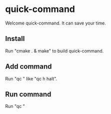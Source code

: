 # quick-command
Welcome quick-command. It can save your time.

## Install
Run "cmake . & make" to build quick-command.

## Add command
Run "qc <command name> <commands>" like "qc h halt".

## Run command
Run "qc <command name>"
